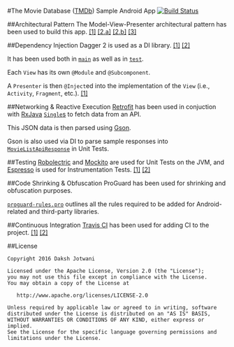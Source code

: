 #The Movie Database ([TMDb](https://www.themoviedb.org/)) Sample Android App [![Build Status](https://travis-ci.org/dakshj/TMDb_Sample.svg?branch=master)](https://travis-ci.org/dakshj/TMDb_Sample)

##Architectural Pattern
The Model-View-Presenter architectural pattern has been used to build this app.
[\[1\]](https://github.com/googlesamples/android-architecture/tree/todo-mvp/)
[\[2.a\]](http://fernandocejas.com/2014/09/03/architecting-android-the-clean-way/)
[\[2.b\]](http://fernandocejas.com/2015/07/18/architecting-android-the-evolution/)
[\[3\]](http://engineering.remind.com/android-code-that-scales/)

##Dependency Injection
Dagger 2 is used as a DI library.
[\[1\]](https://github.com/codepath/android_guides/wiki/Dependency-Injection-with-Dagger-2)
[\[2\]](http://fernandocejas.com/2015/04/11/tasting-dagger-2-on-android/)

It has been used both in
[`main`](app/src/main/java/com/daksh/tmdbsample/di)
as well as in
[`test`](app/src/test/java/com/daksh/tmdbsample/di).

Each `View` has its own `@Module` and `@Subcomponent`.

A `Presenter` is then `@Inject`ed into the implementation of the `View` (i.e., `Activity`, `Fragment`, etc.).
[\[1\]](http://www.technicaladvices.com/2016/04/07/dagger-2-mvp-and-unit-testing-android-di-part-3/)

##Networking & Reactive Execution
[Retrofit](http://square.github.io/retrofit/)
has been used in conjuction with
[RxJava](https://github.com/ReactiveX/RxJava)
[`Single`s](https://medium.com/@kurtisnusbaum/rxandroid-basics-part-1-c0d5edcf6850#.bhaiac8pk)
to fetch data from an API.

This JSON data is then parsed using [Gson](https://github.com/google/gson).

Gson is also used via DI to parse sample responses into
[`MovieListApiResponse`](app/src/main/java/com/daksh/tmdbsample/data/model/MovieListApiResponse.java)
in Unit Tests.

##Testing
[Robolectric](http://robolectric.org/)
and
[Mockito](http://mockito.org/)
are used for Unit Tests on the JVM, and
[Espresso](https://google.github.io/android-testing-support-library/docs/espresso/index.html)
is used for Instrumentation Tests.
[\[1\]](https://guides.codepath.com/android/Unit-Testing-with-Robolectric)
[\[2\]](https://github.com/googlesamples/android-architecture/tree/todo-mvp/todoapp/app/src/test/java/com/example/android/architecture/blueprints/todoapp)

##Code Shrinking & Obfuscation
ProGuard has been used for shrinking and obfuscation purposes.

[`proguard-rules.pro`](app/proguard-rules.pro) outlines all the rules required to be added for Android-related and third-party libraries.

##Continuous Integration
[Travis CI](https://travis-ci.org/)
has been used for adding CI to the project.
[\[1\]](https://guides.codepath.com/android/Setting-up-Travis-CI)
[\[2\]](https://guides.codepath.com/android/Setting-up-Travis-CI#troubleshooting)


##License

    Copyright 2016 Daksh Jotwani

    Licensed under the Apache License, Version 2.0 (the "License");
    you may not use this file except in compliance with the License.
    You may obtain a copy of the License at

       http://www.apache.org/licenses/LICENSE-2.0

    Unless required by applicable law or agreed to in writing, software
    distributed under the License is distributed on an "AS IS" BASIS,
    WITHOUT WARRANTIES OR CONDITIONS OF ANY KIND, either express or implied.
    See the License for the specific language governing permissions and
    limitations under the License.
